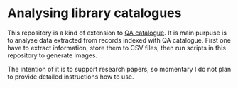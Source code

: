 # Analysing library catalogues

This repository is a kind of extension to [QA catalogue](https://github.com/pkiraly/metadata-qa-marc). It is main purpuse is to analyse data extracted from records indexed with QA catalogue. First one have to extract information, store them to CSV files, then run scripts in this repository to generate images.

The intention of it is to support research papers, so momentary I do not plan to provide detailed instructions how to use.